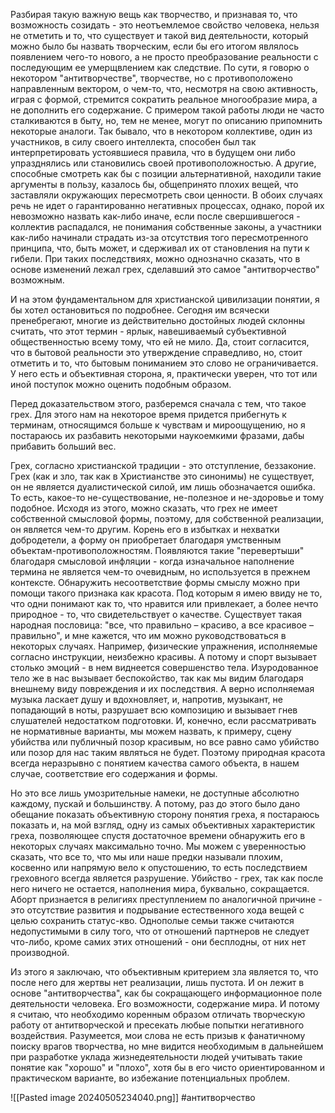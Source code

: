 Разбирая такую важную вещь как творчество, и признавая то, что возможность созидать - это неотъемлемое свойство человека, нельзя не отметить и то, что существует и такой вид деятельности, который можно было бы назвать творческим, если бы его итогом являлось появлением чего-то нового, а не просто преобразование реальности с последующим ее умерщвлением как следствие. По сути, я говорю о некотором "антитворчестве", творчестве, но с противоположено направленным вектором, о чем-то, что, несмотря на свою активность, играя с формой, стремится сократить реальное многообразие мира, а не дополнить его содержание. С примером такой работы люди не часто сталкиваются в быту, но, тем не менее, могут по описанию припомнить некоторые аналоги. Так бывало, что в некотором коллективе, один из участников, в силу своего интеллекта, способен был так интерпретировать устоявшиеся правила, что в будущем они либо упразднялись или становились своей противоположностью. А другие, способные смотреть как бы с позиции альтернативной, находили такие аргументы в пользу, казалось бы, общепринято плохих вещей, что заставляли окружающих пересмотреть свои ценности. В обоих случаях речь не идет о гарантированно негативных процессах, однако, порой их невозможно назвать как-либо иначе, если после свершившегося - коллектив распадался, не понимания собственные законы, а участники как-либо начинали страдать из-за отсутствия того пересмотренного принципа, что, быть может, и сдерживал их от становления на пути к гибели. При таких последствиях, можно однозначно сказать, что в основе изменений лежал грех, сделавший это самое "антитворчество" возможным.

И на этом фундаментальном для христианской цивилизации понятии, я бы хотел остановиться по подробнее. Сегодня им всячески пренебрегают, многие из действительно достойных людей склонны считать, что этот термин - ярлык, навешиваемый субъективной общественностью всему тому, что ей не мило. Да, стоит согласится, что в бытовой реальности это утверждение справедливо, но, стоит отметить и то, что бытовым пониманием это слово не ограничивается. У него есть и объективная сторона, я, практически уверен, что тот или иной поступок можно оценить подобным образом.

Перед доказательством этого, разберемся сначала с тем, что такое грех. Для этого нам на некоторое время придется прибегнуть к терминам, относящимся больше к чувствам и мироощущению, но я постараюсь их разбавить некоторыми наукоемкими фразами, дабы прибавить больший вес.

Грех, согласно христианской традиции - это отступление, беззаконие. Грех (как и зло, так как в Христианстве это синонимы) не существует, он не является дуалистической силой, им лишь обозначается ошибка. То есть, какое-то не-существование, не-полезное и не-здоровье и тому подобное. Исходя из этого, можно сказать, что грех не имеет собственной смысловой формы, поэтому, для собственной реализации, он является чем-то другим. Корень его в избытках и нехватки добродетели, а форму он приобретает благодаря умственным объектам-противоположностям. Появляются такие "перевертыши" благодаря смысловой инфляции - когда изначальное наполнение термина не является чем-то очевидным, но используется в прежнем контексте. Обнаружить несоответствие формы смыслу можно при помощи такого признака как красота. Под которым я имею ввиду не то, что одни понимают как то, что нравится или привлекает, а более нечто природное - то, что свидетельствует о качестве. Существует такая народная пословица: "все, что правильно – красиво, а все красивое – правильно", и мне кажется, что им можно руководствоваться в некоторых случаях. Например, физические упражнения, исполняемые согласно инструкции, неизбежно красивы. А потому и спорт вызывает столько эмоций - в нем виднеется совершенство тела. Изуродованное тело же в нас вызывает беспокойство, так как мы видим благодаря внешнему виду повреждения и их последствия. А верно исполняемая музыка ласкает душу и вдохновляет, и, напротив, музыкант, не попадающий в ноты, разрушает всю композицию и вызывает гнев слушателей недостатком подготовки. И, конечно, если рассматривать не нормативные варианты, мы можем назвать, к примеру, сцену убийства или публичный позор красивым, но все равно само убийство или позор для нас таким являться не будет. Поэтому природная красота всегда неразрывно с понятием качества самого объекта, в нашем случае, соответствие его содержания и формы.

Но это все лишь умозрительные намеки, не доступные абсолютно каждому, пускай и большинству. А потому, раз до этого было дано обещание показать объективную сторону понятия греха, я постараюсь показать и, на мой взгляд, одну из самых объективных характеристик греха, позволяющее спустя достаточное времени обнаружить его в некоторых случаях максимально точно. Мы можем с уверенностью сказать, что все то, что мы или наше предки называли плохим, косвенно или напрямую вело к опустошению, то есть последствием греховного всегда является разрушение. Убийство - грех, так как после него ничего не остается, наполнения мира, буквально, сокращается. Аборт признается в религиях преступлением по аналогичной причине - это отсутствие развития и подрывание естественного хода вещей с целью сохранить статус-кво. Однополые семьи также считаются недопустимыми в силу того, что от отношений партнеров не следует что-либо, кроме самих этих отношений - они бесплодны, от них нет производной.

Из этого я заключаю, что объективным критерием зла является то, что после него для жертвы нет реализации, лишь пустота. И он лежит в основе "антитворчества", как бы сокращающего информационное поле деятельности человека. Его возможности, содержание мира. И потому я считаю, что необходимо коренным образом отличать творческую работу от антитворческой и пресекать любые попытки негативного воздействия. Разумеется, мои слова не есть призыв к фанатичному поиску врагов творчества, но мне видится необходимым в дальнейшем при разработке уклада жизнедеятельности людей учитывать такие понятие как "хорошо" и "плохо", хотя бы в его чисто ориентированном и практическом варианте, во избежание потенциальных проблем.

![[Pasted image 20240505234040.png]]
#антитворчество 